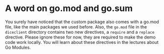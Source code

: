 # A word on go.mod and go.sum

You surely have noticed that the custom package also comes with a go.mod file, like the main packages we used before. Also, the `go.mod` file in the `diceclient` directory contains two new directives, a `require` and a `replace` directive. Please ignore these for now, they are required to make the demo code work locally. You will learn about these directives in the lectures about Go Modules.